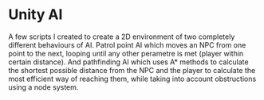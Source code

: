 # Unity AI
A few scripts I created to create a 2D environment of two completely different behaviours of AI. Patrol point AI which moves an NPC from one point to the next, looping until any other perametre is met (player within certain distance). And pathfinding AI which uses A* methods to calculate the shortest possible distance from the NPC and the player to calculate the most efficient way of reaching them, while taking into account obstructions using a node system. 

